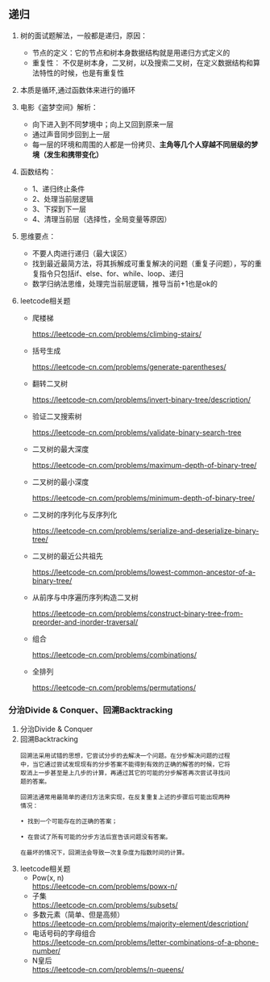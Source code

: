 ## 递归

1. 树的面试题解法，一般都是递归，原因：
   - 节点的定义：它的节点和树本身数据结构就是用递归方式定义的  
   - 重复性：  不仅是树本身，二叉树，以及搜索二叉树，在定义数据结构和算法特性的时候，也是有重复性
1. 本质是循环,通过函数体来进行的循环
1. 电影《盗梦空间》解析：
    - 向下进入到不同梦境中；向上又回到原来一层
    - 通过声音同步回到上一层
    - 每一层的环境和周围的人都是一份拷贝、**主角等几个人穿越不同层级的梦境（发生和携带变化）**
1. 函数结构：
    - 1、递归终止条件
    - 2、处理当前层逻辑
    - 3、下探到下一层
    - 4、清理当前层（选择性，全局变量等原因）
1. 思维要点：
    - 不要人肉进行递归（最大误区）
    - 找到最近最简方法，将其拆解成可重复解决的问题（重复子问题），写的重复指令只包括if、else、for、while、loop、递归
    - 数学归纳法思维，处理完当前层逻辑，推导当前+1也是ok的

1. leetcode相关题

   - 爬楼梯  

     <https://leetcode-cn.com/problems/climbing-stairs/>

   - 括号生成  

     <https://leetcode-cn.com/problems/generate-parentheses/>

   - 翻转二叉树   

     <https://leetcode-cn.com/problems/invert-binary-tree/description/>

   - 验证二叉搜索树   

     <https://leetcode-cn.com/problems/validate-binary-search-tree>

   - 二叉树的最大深度   

     <https://leetcode-cn.com/problems/maximum-depth-of-binary-tree/>

   - 二叉树的最小深度   

     <https://leetcode-cn.com/problems/minimum-depth-of-binary-tree/>

   - 二叉树的序列化与反序列化   

     <https://leetcode-cn.com/problems/serialize-and-deserialize-binary-tree/>

   - 二叉树的最近公共祖先   

     <https://leetcode-cn.com/problems/lowest-common-ancestor-of-a-binary-tree/>

   - 从前序与中序遍历序列构造二叉树   

     <https://leetcode-cn.com/problems/construct-binary-tree-from-preorder-and-inorder-traversal/>

   - 组合   

     <https://leetcode-cn.com/problems/combinations/>

   - 全排列   

     <https://leetcode-cn.com/problems/permutations/>

### 分治Divide & Conquer、回溯Backtracking

1. 分治Divide & Conquer
1. 回溯Backtracking
    ```
    回溯法采用试错的思想，它尝试分步的去解决一个问题。在分步解决问题的过程
    中，当它通过尝试发现现有的分步答案不能得到有效的正确的解答的时候，它将
    取消上一步甚至是上几步的计算，再通过其它的可能的分步解答再次尝试寻找问
    题的答案。
    
    回溯法通常用最简单的递归方法来实现，在反复重复上述的步骤后可能出现两种
    情况：
    
    • 找到一个可能存在的正确的答案；
    
    • 在尝试了所有可能的分步方法后宣告该问题没有答案。
    
    在最坏的情况下，回溯法会导致一次复杂度为指数时间的计算。
    ```
2. leetcode相关题
    - Pow(x, n)  
    <https://leetcode-cn.com/problems/powx-n/>
    - 子集  
    <https://leetcode-cn.com/problems/subsets/>
    - 多数元素（简单、但是高频）  
    <https://leetcode-cn.com/problems/majority-element/description/>
    - 电话号码的字母组合  
    <https://leetcode-cn.com/problems/letter-combinations-of-a-phone-number/>
    - N皇后  
    <https://leetcode-cn.com/problems/n-queens/>